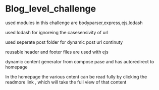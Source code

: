 # Blog_level_challenge

used modules in this challenge are bodyparser,express,ejs,lodash

used lodash for ignoreing the casesensivity of url 

used seperate post folder for dynamic post url continuty 

reusable header and footer files are used with ejs


dynamic content generator from compose pase and has autoredirect to homepage

In the homepage the various cntent can be read fully by clicking the readmore link , which will take the full view of that content
